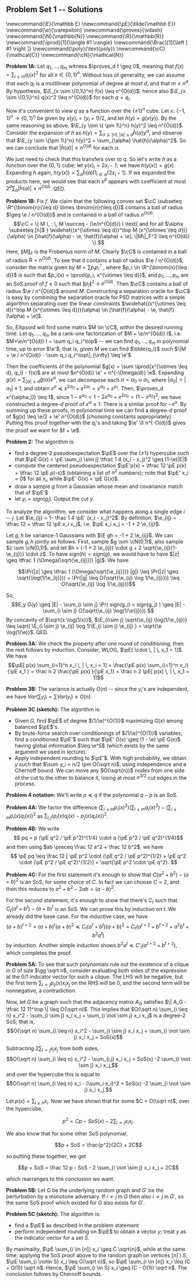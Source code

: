## Problem Set 1 -- Solutions

\newcommand{\E}{\mathbb E}
\newcommand{\pE}{\tilde{\mathbb E}}
\newcommand{\e}{\varepsilon}
\newcommand{\proves}{\vdash}
\newcommand{\N}{\mathbb{N}}
\newcommand{\R}{\mathbb{R}}
\newcommand{\iprod}[1]{\langle #1 \rangle}
\newcommand{\Brac}[1]{\left [ #1 \right ]}
\newcommand{\poly}{\text{poly}}
\newcommand{\cC}{\mathcal{C}}
\newcommand{\cN}{\mathcal{N}}


**Problem 1A:**
Let $q_1,\ldots,q_m$ witness $\proves_d f \geq 0$, meaning that $f(x) = \sum_{i \leq m} q_i(x)^2$ for all $x \in \{0,1\}^n$. Without loss of generality, we can assume that each $q_i$ is a multilinear polynomial of degree at most $d$, and that $m \leq n^d$. By hypothesis, $\E_{x \sim \{0,1\}^n} f(x) \leq n^{O(d)}$, hence also $\E_{x \sim \{0,1\}^n} q(x)^2 \leq n^{O(d)}$ for each $q = q_i$.

Now it's convenient to view $q$ as a function over the $\{\pm 1\}^n$ cube. Let $x \, : \, \{-1,1\}^n \rightarrow \{0,1\}^n$ be given by $x(y)_i = (y_i + 1)/2$, and let $h(y) = g(x(y))$. By the same reasoning as above, $\E_{y \sim \{ \pm 1\}^n} h(y)^2 \leq n^{O(d)}$. Consider the expansion of $h$ as $h(y) = \sum_{\alpha \subseteq [n], |\alpha| \leq d} \hat{h}(\alpha) y^\alpha$, and observe that $\E_{y \sim \{\pm 1\}^n} h(y)^2 = \sum_{\alpha} \hat{h}(\alpha)^2$. So we can conclude that $|\hat{h}(\alpha)| \leq n^{O(d)}$ for each $\alpha$.

We just need to check that this transfers over to $q$. So let's write $h$ as a function over the $\{0,1\}$ cube; let $y(x)_i = 2x_i - 1$; we have $h(y(x)) = g(x)$. Expanding $h$ again, $h(y(x)) = \sum_{\alpha} \hat{h}(\alpha) \prod_{i \in \alpha} (2x_i - 1)$. If we expanded the products here, we would see that each $x^\beta$ appears with coefficient at most $2^d \sum_{\alpha} |\hat{h}(\alpha)| \leq n^{O(d)}$. QED.

**Problem 1B:**
Fix $f$. We claim that the following convex set $\cC \subseteq \R^{\binom{n}{\leq d} \times \binom{n}{\leq d}}$ contains a ball of radius $\geq \e / n^{O(d)}$ and is contained in a ball of radius $n^{O(d)}$.
$$\cC = \{ M \, : \, M \succeq - (\e/n^{O(d)}) I \text{ and for all $\alpha \subseteq [n]$ } \widehat{(x^{\otimes \leq d})^\top M (x^{\otimes \leq d})}(\alpha) \in [\hat{f}(\alpha) - \e, \hat{f}(\alpha) + \e], \|M\|_F^2 \leq n^{O(d)} \}.$$
Here, $\|M\|_F$ is the Frobenius norm of $M$. Clearly $\cC$ is contained in a ball of radius $R = n^{O(d)}$. To see that it contains a ball of radius $\e / n^{O(d)}$, consider the matrix given by $M = \sum p_i p_i^\top$, where $p_i \in \R^{\binom{n}{\leq d}}$ is such that $p_i(x) = \iprod{p_i, x^{\otimes \leq d}}$, and $p_1,\ldots,p_m$ are an SoS proof of $f \geq 0$ such that $\|p_i\|^2 \leq n^{O(d)}$. Then $\cC$ contains a ball of radius $\e / n^{O(d)}$ around $M$. Constructing a separation oracle for $\cC$ is easy by combining the separation oracle for PSD matrices with a simple algorithm separating over the linear constraints $\widehat{(x^{\otimes \leq d})^\top M (x^{\otimes \leq d})}(\alpha) \in [\hat{f}(\alpha) - \e, \hat{f}(\alpha) + \e]$. 

So, Ellipsoid will find some matrix $M \in \cC$, within the desired running time. Let $q_1,\ldots,q_m$ be a rank-one factorization of $M + \e/n^{O(d)} I$; i.e. $M+\e/n^{O(d)} I = \sum q_i q_i^\top$ -- we can find $q_1,\ldots,q_m$ in polynomial time, up to error $\e'$; that is, given $M$ we can find $\tilde{q_i}$ such $\|M + \e / n^{O(d)} - \sum q_i q_i^\top\|_{\infty} \leq \e'$.

Then the coefficients of the polynomial $g(x) = \sum \iprod{x^{\otimes \leq d}, q_i} - f(x)$ are at most $n^{O(d)} \e' + n^{-\Omega(d)} \e$. Expanding $g(x) = \sum_{|\alpha| \leq d} \hat{g}(\alpha) x^{\alpha}$, we can decompose each $\alpha = \alpha_0 \cup \alpha_1$, where $|\alpha_0| = |\alpha_1| \pm 1$, and obtain $x^{\alpha} \preceq x^{2\alpha_0} + x^{2 \alpha_1} = x^{\alpha_0} + x^{\alpha_1}$. Then, $\proves_d x^{\alpha_0} \leq 1$, since $1-x^{\alpha_0} = 1-2x^{\alpha_0} + x^{2\alpha_0} = (1-x^{\alpha_0})^2$; we have constructed a degree-$d$ proof of $x^{\alpha} \leq 1$. There is a similar proof for $-x^{\alpha}$. By summing up these proofs, in polynomial time we can find a degree-$d$ proof of $g(x) \leq \e/2 + \e' n^{O(d)}$ (choosing constants appropriately). Putting this proof together with the $q_i$'s and taking $\e' \ll n^{-O(d)}$ gives the proof we want for $f + \e$.

**Problem 2:**
The algorithm is:

- find a degree-2 pseudoexpectation $\pE$ over the $\{ \pm 1\}$ hypercube such that $\pE G(x) = \pE \sum_{i \sim j} \tfrac 1 4 (x_i - x_j)^2 \geq (1-\e)|E|$
- compute the centered pseudoexpectation $\pE'p(x) = \tfrac 12 \pE p(x) + \tfrac 12 \pE p(-x)$ (obtaining a list of $n^2$ numbers); note that $\pE' x_i = 0$ for all $x_i$, while $\pE' G(x) = \pE G(x)$.
- draw a sample $g$ from a Gaussian whose mean and covariance match that of $\pE'$
- let $y_i = sign(g_i)$. Output the cut $y$.

To analyze the algorithm, we consider what happens along a single edge $i \sim j$. Let $\e_{ij} = 1- \frac 1 4 \pE' (x_i - x_j)^2$. By definition, $\e_{ij} = \tfrac 12 + \tfrac 12 \pE x_i x_j$, i.e. $\pE x_i x_j = -1 + 2 \e_{ij}$.

Let $g,h$ be variance-1 Gaussians with $\E gh = -1 + 2 \e_{ij}$. We can sample $g,h$ jointly as follows. First, sample $g \sim \cN(0,1)$, also sample $z \sim \cN(0,1)$, and let $h = (-1 + 2 \e_{ij}) \cdot g + 2 \sqrt{\e_{ij}(1-\e_{ij})} \cdot z$. To have $sign(h) = sign(g)$, we would have to have $|z| \geq \tfrac 1 {\Omega(\sqrt{\e_{ij}})} |g|$. We have

$$\Pr(|z| \geq \tfrac 1 {\Omega(\sqrt{\e_{ij}})} |g|) \leq \Pr(|z| \geq \sqrt{\log(1/\e_{ij}})) + \Pr(|g| \leq O(\sqrt{\e_{ij} \log 1/\e_{ij}})) \leq O(\sqrt{\e_{ij} \log 1/\e_{ij}})$$

So,
$$E_y G(y) \geq |E| - \sum_{i \sim j} \Pr( sign(g_i) = sign(g_j) ) \geq |E| - \sum_{i \sim j} O(\sqrt{\e_{ij} \log(1/\e{ij})}).$$
By concavity of $\sqrt{x \log(1/x)}$, $\E_{i\sim j} \sqrt{\e_{ij} \log(1/\e_{ij})} \leq \sqrt{ \E_{i \sim j} \e_{ij} \log 1/\E_{i \sim j} \e_{ij} } = \sqrt{\e \log(1/\e)}$. QED.


**Problem 3A:** We check the property after one round of conditioning; then the rest follows by induction. Consider, WLOG, $\pE[ \cdot \, | \, x_1 = 1]$. We have
$$\pE[ p(x) \sum_{i=1}^n x_i \, | \, x_i = 1] = \frac{\pE p(x) \sum_{i=1}^n x_i}{\pE x_1 } = \frac n 2 \frac{\pE p(x) }{\pE x_1} = \frac n 2 \pE[ p(x) \, | \, x_1 = 1]$$

**Problem 3B:** The variance is actually $O(n)$ -- since the $y_i$'s are independent, we have $Var (\sum y_i) = \sum Var(y_i) \leq O(n)$.

**Problem 3C (sketch):** The algorithm is:

- Given $G$, find $\pE$ of degree $(1/\e)^{O(1)}$ maximizing $G(x)$ among balanced $\pE$'s.
- By brute-force search over conditionings of $(1/\e)^{O(1)}$ variables, find a conditioned $\pE'$ such that $\pE' G(x) \geq (1 - \e) \pE G(x)$ having global information $\leq \e^5$ (which exists by the same argument we used in lecture).
- Apply independent rounding to $\pE'$. With high probability, we obtain $y$ such that $\sum y_i = n/2 \pm O(\sqrt n)$, using independence and a Chernoff bound. We can move any $O(\sqrt{n})$ nodes from one side of the cut to the other to balance it, losing at most $n^{3/2}$ cut edges in the process.

**Problem 4 notation:** We'll write $p \preceq q$ if the polynomial $q - p$ is an SoS.

**Problem 4A:**
We factor the difference $(\sum_{i \leq m} p_i(x)^2 )(\sum_{i \leq m} q_i(x)^2) - (\sum_{i \leq m} p_i(x) q_i(x))^2$ as $\sum_{i,j} (p_i(x) q_j(x) - p_j(x) q_i(x))^2$.

**Problem 4B:** We write
$$ pq = p (\pE q^2 / \pE p^2)^{1/4} \cdot q (\pE p^2 / \pE q^2)^{1/4}$$
and then using $ab \preceq \frac 12 a^2 + \frac 12 b^2$, we have 
$$
\pE pq \leq \frac 12 [ \pE p^2 \cdot (\pE q^2 / \pE p^2)^{1/2} + \pE q^2 \cdot (\pE p^2 / \pE q^2)^{1/2}] = \sqrt{\pE p^2 \cdot \pE q^2}.
$$

**Problem 4C:** For the first statement it's enough to show that $C (a^2 + b^2) - (a+b)^2$ is an SoS, for some choice of $C$. In fact we can choose $C = 2$, and then this reduces to $a^2 + b^2 - 2ab = (a-b)^2$.

For the second statement, it's enough to show that there's $C_t$ such that $C_t (a^t + b^t) - (a+b)^t$ is an SoS. We can prove this by induction on $t$. We already did the base case. For the inductive case, we have
$$ (a+b)^{t+2} = (a+b)^t (a+b)^2 \preceq C_t (a^t + b^t) (a+b)^2 = C_t (a^{t+2} + b^{t+2} + a^2 b^t + b^2 a^t)$$
by induction. Another simple induction shows $b^2 a^t \preceq C'_t (a^{t+2} + b^{t+2})$, which completes the proof.

**Problem 5A:** To see that such polynomials rule out the existence of a clique in $G$ of size $\gg \sqrt n$, consider evaluating both sides of the expression at the $0/1$ indicator vector for such a clique. The LHS will be negative, but the first term $\sum_{i \not \sim j} p_{ij}(x) x_i x_j$ on the RHS will be $0$, and the second term will be nonnegative, a contradiction.

Now, let $G$ be a graph such that the adjacency matrix $A_G$ satisfies $\| A_G - \tfrac 12 11^\top \| \leq O(\sqrt n)$. This implies that $O(\sqrt n) \sum_{i \leq n} x_i^2 - \sum_{i \sim j} x_i x_j + \sum_{i \not \sim j} x_i x_j$ is a degree-2 SoS; that is,
$$O(\sqrt n) \sum_{i \leq n} x_i^2 - \sum_{i \sim j} x_i x_j + \sum_{i \not \sim j} x_i x_j = SoS(x)$$

Subtracting $2 \sum_{i \not \sim j} x_i x_j$ from both sides,
$$O(\sqrt n) \sum_{i \leq n} x_i^2 - \sum_{i,j} x_i x_j = SoS(x) -2 \sum_{i \not \sim j} x_i x_j,$$
and over the hypercube this is equal to
$$O(\sqrt n) \sum_{i \leq n} x_i - (\sum_i x_i)^2 = SoS(x) -2 \sum_{i \not \sim j} x_i x_j.$$

Let $p(x) = \sum_{i \leq n} x_i$. Now we have shown that for some $C = O(\sqrt n)$, over the hypercube, 

$$ p^2 = C p - SoS(x) - 2 \sum_{i \not \sim j} x_i x_j.$$

We also know that for some other SoS polynomial,

$$p + SoS = \frac{p^2}{2C} + 2C$$

so putting these together, we get

$$p + SoS = \frac 12 p - SoS - 2 \sum_{i \not \sim j} x_i x_j + 2C$$

which rearranges to the conclusion we want.


**Problem 5B:** Let $G$ be the underlying random graph and $G'$ be the perturbation by a monotone adversary. If $i \not \sim j$ in $G$ then also $i \not \sim j$ in $G'$, so the same SoS proof which existed for $G$ also exists for $G'$.

**Problem 5C (sketch):** The algorithm is:

- find a $\pE$ as described in the problem statement
- perform independent rounding on $\pE$ to obtain a vector $y$; treat $y$ as the indicator vector for a set $S$.

By maximality, $\pE \sum_{i \in [n]} x_i \geq C \sqrt{n}$, while at the same time, applying the SoS proof above to the random graph on vertices $[n] \setminus S$, $\pE \sum_{i \notin S} x_i \leq O(\sqrt n)$, so $\pE \sum_{i \in [n]} x_i \leq (C + O(1)) \sqrt n$. 
Hence, $\pE \sum_{i \in S} x_i \geq (C - O(1)) \sqrt n$. The conclusion follows by Chernoff bounds.
